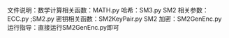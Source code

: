 文件说明：数学计算相关函数：MATH.py
         哈希：SM3.py
         SM2 相关参数：ECC.py ;SM2.py
         密钥相关函数：SM2KeyPair.py
         SM2 加密：SM2GenEnc.py
运行指导：直接运行SM2GenEnc.py即可
